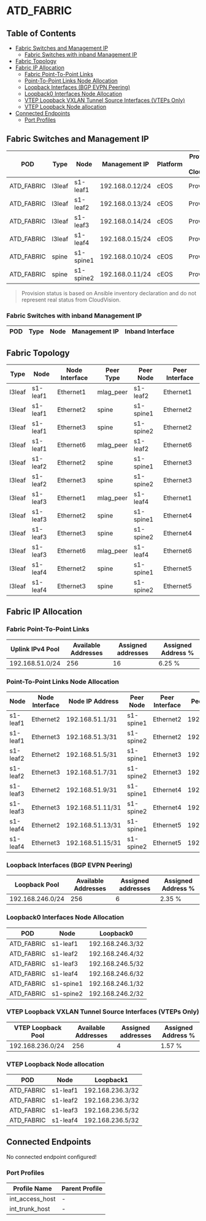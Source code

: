 # ATD_FABRIC

## Table of Contents

- [Fabric Switches and Management IP](#fabric-switches-and-management-ip)
  - [Fabric Switches with inband Management IP](#fabric-switches-with-inband-management-ip)
- [Fabric Topology](#fabric-topology)
- [Fabric IP Allocation](#fabric-ip-allocation)
  - [Fabric Point-To-Point Links](#fabric-point-to-point-links)
  - [Point-To-Point Links Node Allocation](#point-to-point-links-node-allocation)
  - [Loopback Interfaces (BGP EVPN Peering)](#loopback-interfaces-bgp-evpn-peering)
  - [Loopback0 Interfaces Node Allocation](#loopback0-interfaces-node-allocation)
  - [VTEP Loopback VXLAN Tunnel Source Interfaces (VTEPs Only)](#vtep-loopback-vxlan-tunnel-source-interfaces-vteps-only)
  - [VTEP Loopback Node allocation](#vtep-loopback-node-allocation)
- [Connected Endpoints](#connected-endpoints)
  - [Port Profiles](#port-profiles)

## Fabric Switches and Management IP

| POD | Type | Node | Management IP | Platform | Provisioned in CloudVision | Serial Number |
| --- | ---- | ---- | ------------- | -------- | -------------------------- | ------------- |
| ATD_FABRIC | l3leaf | s1-leaf1 | 192.168.0.12/24 | cEOS | Provisioned | - |
| ATD_FABRIC | l3leaf | s1-leaf2 | 192.168.0.13/24 | cEOS | Provisioned | - |
| ATD_FABRIC | l3leaf | s1-leaf3 | 192.168.0.14/24 | cEOS | Provisioned | - |
| ATD_FABRIC | l3leaf | s1-leaf4 | 192.168.0.15/24 | cEOS | Provisioned | - |
| ATD_FABRIC | spine | s1-spine1 | 192.168.0.10/24 | cEOS | Provisioned | - |
| ATD_FABRIC | spine | s1-spine2 | 192.168.0.11/24 | cEOS | Provisioned | - |

> Provision status is based on Ansible inventory declaration and do not represent real status from CloudVision.

### Fabric Switches with inband Management IP

| POD | Type | Node | Management IP | Inband Interface |
| --- | ---- | ---- | ------------- | ---------------- |

## Fabric Topology

| Type | Node | Node Interface | Peer Type | Peer Node | Peer Interface |
| ---- | ---- | -------------- | --------- | ----------| -------------- |
| l3leaf | s1-leaf1 | Ethernet1 | mlag_peer | s1-leaf2 | Ethernet1 |
| l3leaf | s1-leaf1 | Ethernet2 | spine | s1-spine1 | Ethernet2 |
| l3leaf | s1-leaf1 | Ethernet3 | spine | s1-spine2 | Ethernet2 |
| l3leaf | s1-leaf1 | Ethernet6 | mlag_peer | s1-leaf2 | Ethernet6 |
| l3leaf | s1-leaf2 | Ethernet2 | spine | s1-spine1 | Ethernet3 |
| l3leaf | s1-leaf2 | Ethernet3 | spine | s1-spine2 | Ethernet3 |
| l3leaf | s1-leaf3 | Ethernet1 | mlag_peer | s1-leaf4 | Ethernet1 |
| l3leaf | s1-leaf3 | Ethernet2 | spine | s1-spine1 | Ethernet4 |
| l3leaf | s1-leaf3 | Ethernet3 | spine | s1-spine2 | Ethernet4 |
| l3leaf | s1-leaf3 | Ethernet6 | mlag_peer | s1-leaf4 | Ethernet6 |
| l3leaf | s1-leaf4 | Ethernet2 | spine | s1-spine1 | Ethernet5 |
| l3leaf | s1-leaf4 | Ethernet3 | spine | s1-spine2 | Ethernet5 |

## Fabric IP Allocation

### Fabric Point-To-Point Links

| Uplink IPv4 Pool | Available Addresses | Assigned addresses | Assigned Address % |
| ---------------- | ------------------- | ------------------ | ------------------ |
| 192.168.51.0/24 | 256 | 16 | 6.25 % |

### Point-To-Point Links Node Allocation

| Node | Node Interface | Node IP Address | Peer Node | Peer Interface | Peer IP Address |
| ---- | -------------- | --------------- | --------- | -------------- | --------------- |
| s1-leaf1 | Ethernet2 | 192.168.51.1/31 | s1-spine1 | Ethernet2 | 192.168.51.0/31 |
| s1-leaf1 | Ethernet3 | 192.168.51.3/31 | s1-spine2 | Ethernet2 | 192.168.51.2/31 |
| s1-leaf2 | Ethernet2 | 192.168.51.5/31 | s1-spine1 | Ethernet3 | 192.168.51.4/31 |
| s1-leaf2 | Ethernet3 | 192.168.51.7/31 | s1-spine2 | Ethernet3 | 192.168.51.6/31 |
| s1-leaf3 | Ethernet2 | 192.168.51.9/31 | s1-spine1 | Ethernet4 | 192.168.51.8/31 |
| s1-leaf3 | Ethernet3 | 192.168.51.11/31 | s1-spine2 | Ethernet4 | 192.168.51.10/31 |
| s1-leaf4 | Ethernet2 | 192.168.51.13/31 | s1-spine1 | Ethernet5 | 192.168.51.12/31 |
| s1-leaf4 | Ethernet3 | 192.168.51.15/31 | s1-spine2 | Ethernet5 | 192.168.51.14/31 |

### Loopback Interfaces (BGP EVPN Peering)

| Loopback Pool | Available Addresses | Assigned addresses | Assigned Address % |
| ------------- | ------------------- | ------------------ | ------------------ |
| 192.168.246.0/24 | 256 | 6 | 2.35 % |

### Loopback0 Interfaces Node Allocation

| POD | Node | Loopback0 |
| --- | ---- | --------- |
| ATD_FABRIC | s1-leaf1 | 192.168.246.3/32 |
| ATD_FABRIC | s1-leaf2 | 192.168.246.4/32 |
| ATD_FABRIC | s1-leaf3 | 192.168.246.5/32 |
| ATD_FABRIC | s1-leaf4 | 192.168.246.6/32 |
| ATD_FABRIC | s1-spine1 | 192.168.246.1/32 |
| ATD_FABRIC | s1-spine2 | 192.168.246.2/32 |

### VTEP Loopback VXLAN Tunnel Source Interfaces (VTEPs Only)

| VTEP Loopback Pool | Available Addresses | Assigned addresses | Assigned Address % |
| ------------------ | ------------------- | ------------------ | ------------------ |
| 192.168.236.0/24 | 256 | 4 | 1.57 % |

### VTEP Loopback Node allocation

| POD | Node | Loopback1 |
| --- | ---- | --------- |
| ATD_FABRIC | s1-leaf1 | 192.168.236.3/32 |
| ATD_FABRIC | s1-leaf2 | 192.168.236.3/32 |
| ATD_FABRIC | s1-leaf3 | 192.168.236.5/32 |
| ATD_FABRIC | s1-leaf4 | 192.168.236.5/32 |

## Connected Endpoints

No connected endpoint configured!

### Port Profiles

| Profile Name | Parent Profile |
| ------------ | -------------- |
| int_access_host | - |
| int_trunk_host | - |
